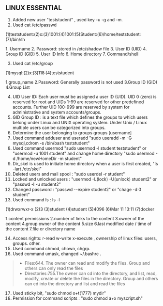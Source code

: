 ## LINUX ESSENTIAL

1. Added new user "teststudent" , used key  -u -g and -m.
2. Used cat /etc/passwd 
<p>(1)teststudent:(2)x:(3)1001:(4)1001:(5)Student:(6)/home/teststudent:(7)/bin/sh</p>
<p>1. Username
2. Password: stored in /etc/shadow file
3. User ID (UID)
4. Group ID (GID)
5. User ID Info
6. Home directory
7. Command/shell</p>


3. Used cat /etc/group
<p>(1)mysql:(2)x:(3)118:(4)teststudent</p>
<p>1.group_name 2.Password: Generally password is not used 3.Group ID (GID) 4.Group List</p>  


4. UID User ID: Each user must be assigned a user ID (UID). UID 0 (zero) is reserved for root and UIDs 1-99 are reserved for other predefined accounts. Further UID 100-999 are reserved by system for administrative and system accounts/groups.  
5. GID Group ID : is a text file which defines the groups to which users belong under Linux and UNIX operating system. Under Unix / Linux multiple users can be categorized into groups.  
6. Determine the user belonging to groups    groups [username]
7. Used command adduser and useradd "sudo useradd -m -G mysql,cdrom -s /bin/bash teststudent"
8. Used command usermod "sudo usermod -l student teststudent" or "usermod -u 1001 student" and change home directory "sudo usermod -d /home/newHomeDir -m student"  
9. Dir_skel is used to initiate home directory when a user is first created, "ls -lart /etc/skel"
10. Deleted users and mail spool : "sudo userdel -r student"
11. Locked and unlocked users : "usermod -L(lock) -U(unlock) student2"  or "passwd -l -u student2"
12. Changed password : "passwd --expire student2" or "chage -d 0 student"  
13. Used command ls : ls -l
<p>(1)drwxrwxr-x (2)3 (3)student (4)student  (5)4096 (6)Mar 11 13:11 (7)docker</p> 
<p>1.content permissions 2.number of links to the content 3.owner of the content 4.group owner of the content 5.size 6.last modified date / time of the content 7.file or directory name</p>  


14. Access rights: r-read w-write x-execute , ownership of linux files: users, groups. other. 
15. Used command chmod, chown, chgrp.
16. Used command umask, changed ~/.bashrc .
> - Files:644. The owner can read and modify the files. Group and others can only read the files  
> - Directories:755.The owner can cd into the directory, and list, read, modify, create or delete the files in the directory. Group and others can cd into the directory and list and read the files  
17. Used sticky bit, "sudo chmod o+t(1777) mydir"
18. Permission for command scripts : "sudo chmod a+x myscript.sh"
